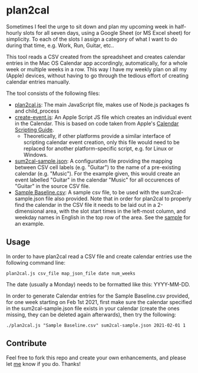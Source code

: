 # plan2cal
Sometimes I feel the urge to sit down and plan my upcoming week in half-hourly slots for all seven days, using a Google Sheet (or MS Excel sheet) for simplicity. To each of the slots I assign a category of what I want to do during that time, e.g. Work, Run, Guitar, etc..

This tool reads a CSV created from the spreadsheet and creates calendar entries in the Mac OS Calendar app accordingly, automatically, for a whole week or multiple weeks in a row. This way I have my weekly plan on all my (Apple) devices, without having to go through the tedious effort of creating calendar entries manually.

The tool consists of the following files:

* [plan2cal.js](plan2cal.js): The main JavaScript file, makes use of Node.js packages fs and child_process
* [create-event.js](create-event.js): An Apple Script JS file which creates an individual event in the Calendar. This is based on code taken from Apple's [Calendar Scripting Guide](https://developer.apple.com/library/archive/documentation/AppleApplications/Conceptual/CalendarScriptingGuide/index.html).
  * Theoretically, if other platforms provide a similar interface of scripting calendar event creation, only this file would need to be replaced for another platform-specific script, e.g. for Linux or Windows.
* [sum2cal-sample.json](sum2cal-sample.json): A configuration file providing the mapping between CSV cell labels (e.g. "Guitar") to the name of a pre-existing calendar (e.g. "Music"). For the example given, this would create an event labelled "Guitar" in the calendar "Music" for all occurences of "Guitar" in the source CSV file.
* [Sample Baseline.csv](Sample%20Baseline.csv): A sample csv file, to be used with the sum2cal-sample.json file also provided. Note that in order for plan2cal to properly find the calendar in the CSV file it needs to be laid out in a 2-dimensional area, with the slot start times in the left-most column, and weekday names in English in the top row of the area. See the [sample](Sample%20Baseline.csv) for an example.

## Usage

In order to have plan2cal read a CSV file and create calendar entries use the following command line:
```
plan2cal.js csv_file map_json_file date num_weeks
```

The date (usually a Monday) needs to be formatted like this: YYYY-MM-DD. 

In order to generate Calendar entries for the Sample Baseline.csv provided, for one week starting on Feb 1st 2021, first make sure the calendar specified in the sum2cal-sample.json file exists in your calendar (create the ones missing, they can be deleted again afterwards), then try the following:

```
./plan2cal.js "Sample Baseline.csv" sum2cal-sample.json 2021-02-01 1
```

## Contribute

Feel free to fork this repo and create your own enhancements, and please let [me](mailto:cbolik@gmx.net) know if you do. Thanks!
